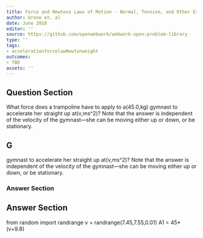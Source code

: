 ```yaml
---
title: Force and Newtons Laws of Motion - Normal, Tension, and Other Examples of Forces
author: Urone et. al
date: June 2018
editor: ''
source: https://github.com/openwebwork/webwork-open-problem-library
type: ''
tags:
- accelerationforcelawNewtonweight
outcomes:
- TBD
assets: ''
---
```


## Question Section 

What force does a trampoline have to apply to a(45.0,kg) gymnast to accelerate her straight up at(v,ms^2)? Note that the answer is independent of the velocity of the gymnast—she can be moving either up or down, or be stationary.

## G
gymnast to accelerate her straight up at(v,ms^2)? Note that the answer is independent of the velocity of the gymnast—she can be moving either up or down, or be stationary.
### Answer Section


## Answer Section

from random import randrange
v = randrange(7.45,7.55,0.01)
A1 = 45*(v+9.8)